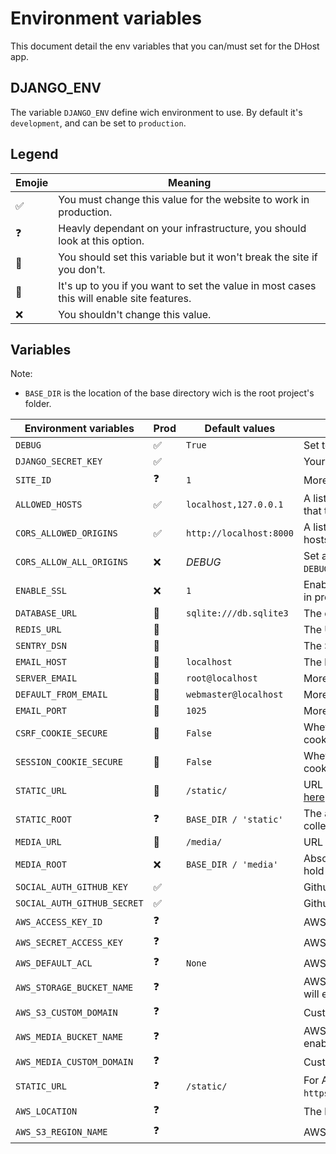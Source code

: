 # Environment variables

This document detail the env variables that you can/must set for the DHost app.

## DJANGO_ENV

The variable `DJANGO_ENV` define wich environment to use. By default it's `development`, and can be set to `production`.

## Legend

| Emojie | Meaning                                                                                   |
| ------ | ----------------------------------------------------------------------------------------- |
| ✅     | You must change this value for the website to work in production.                         |
| ❓     | Heavly dependant on your infrastructure, you should look at this option.                  |
| 🍪     | You should set this variable but it won't break the site if you don't.                    |
| 🤷     | It's up to you if you want to set the value in most cases this will enable site features. |
| ❌     | You shouldn't change this value.                                                          |

## Variables

Note:

* `BASE_DIR` is the location of the base directory wich is the root project's folder.

| Environment variables       | Prod | Default values          | Descriptions                                                                                                                                                                |
| --------------------------- | ---- | ----------------------- | --------------------------------------------------------------------------------------------------------------------------------------------------------------------------- |
| `DEBUG`                     | ✅   | `True`                  | Set to `False` for production, more infos [here](https://docs.djangoproject.com/en/3.1/ref/settings/#debug).                                                                |
| `DJANGO_SECRET_KEY`         | ✅   |                         | Your website secret key, more infos [here](https://docs.djangoproject.com/en/3.1/ref/settings/#secret-key).                                                                 |
| `SITE_ID`                   | ❓   | `1`                     | More infos [here](https://docs.djangoproject.com/en/3.1/ref/settings/#site-id).                                                                                             |
| `ALLOWED_HOSTS`             | ✅   | `localhost,127.0.0.1`   | A list of strings representing the host/domain names that this Django site can serve. More infos [here](https://docs.djangoproject.com/en/3.1/ref/settings/#allowed-hosts). |
| `CORS_ALLOWED_ORIGINS`      | ✅   | `http://localhost:8000` | A list of strings representing the CORS allowed hosts. More infos [here](https://github.com/adamchainz/django-cors-headers).                                                |
| `CORS_ALLOW_ALL_ORIGINS`    | ❌   | _DEBUG_                 | Set allowed hosts to `*`, by default it take the value of `DEBUG`.                                                                                                          |
| `ENABLE_SSL`                | ❌   | `1`                     | Enable all SSL (redirect, cookie), enabled by default in production only.                                                                                                   |
| `DATABASE_URL`              | 🍪   | `sqlite:///db.sqlite3`  | The database URL, more infos [here](https://github.com/jacobian/dj-database-url#url-schema).                                                                                |
| `REDIS_URL`                 | 🍪   |                         | The URL to the Redis server.                                                                                                                                                |
| `SENTRY_DSN`                | 🍪   |                         | The Sentry DSN URL, more infos [here](https://sentry.io/welcome/).                                                                                                          |
| `EMAIL_HOST`                | 🍪   | `localhost`             | The host to use for sending email. More infos [here](https://docs.djangoproject.com/en/3.1/ref/settings/#email-host).                                                       |
| `SERVER_EMAIL`              | 🍪   | `root@localhost`        | More infos [here](https://docs.djangoproject.com/en/3.1/ref/settings/#server-email).                                                                                        |
| `DEFAULT_FROM_EMAIL`        | 🍪   | `webmaster@localhost`   | More infos [here](https://docs.djangoproject.com/en/3.1/ref/settings/#default-from-email).                                                                                  |
| `EMAIL_PORT`                | 🍪   | `1025`                  | More infos [here](https://docs.djangoproject.com/en/3.1/ref/settings/#email-port).                                                                                          |
| `CSRF_COOKIE_SECURE`        | 🍪   | `False`                 | Whether to use a secure cookie for the CSRF cookie. More infos [here](https://docs.djangoproject.com/en/3.1/ref/settings/#csrf-cookie-secure).                              |
| `SESSION_COOKIE_SECURE`     | 🍪   | `False`                 | Whether to use a secure cookie for the session cookie. More infos [here](https://docs.djangoproject.com/en/3.1/ref/settings/#session-cookie-secure).                        |
| `STATIC_URL`                | 🍪   | `/static/`              | URL to use when referring to static files. More infos [here](https://docs.djangoproject.com/en/3.1/ref/settings/#static-url).                                               |
| `STATIC_ROOT`               | ❓   | `BASE_DIR / 'static'`   | The absolute path to the directory where collectstatic will collect static files. More infos [here](https://docs.djangoproject.com/en/3.1/ref/settings/#static-root).       |
| `MEDIA_URL`                 | 🍪   | `/media/`               | URL that handles the media served. More infos [here](https://docs.djangoproject.com/en/3.1/ref/settings/#media-url).                                                        |
| `MEDIA_ROOT`                | ❌   | `BASE_DIR / 'media'`    | Absolute filesystem path to the directory that will hold user-uploaded files. More infos [here](https://docs.djangoproject.com/en/3.1/ref/settings/#media-root).            |
| `SOCIAL_AUTH_GITHUB_KEY`    | ✅   |                         | Github OAuth2 client ID.                                                                                                                                                    |
| `SOCIAL_AUTH_GITHUB_SECRET` | ✅   |                         | Github OAuth2 client secret.                                                                                                                                                |
| `AWS_ACCESS_KEY_ID`         | ❓   |                         | AWS access key more infos [here](https://django-storages.readthedocs.io/en/latest/backends/amazon-S3.html).                                                                 |
| `AWS_SECRET_ACCESS_KEY`     | ❓   |                         | AWS secret key.                                                                                                                                                             |
| `AWS_DEFAULT_ACL`           | ❓   | `None`                  | AWS ACL.                                                                                                                                                                    |
| `AWS_STORAGE_BUCKET_NAME`   | ❓   |                         | AWS bucket name, giving a storage bucket name will enable storage of staticfiles.                                                                                           |
| `AWS_S3_CUSTOM_DOMAIN`      | ❓   |                         | Custom domain for static bucket.                                                                                                                                            |
| `AWS_MEDIA_BUCKET_NAME`     | ❓   |                         | AWS bucket name, giving a media bucket name will enable storage of media files.                                                                                             |
| `AWS_MEDIA_CUSTOM_DOMAIN`   | ❓   |                         | Custom domain for media bucket.                                                                                                                                             |
| `STATIC_URL`                | ❓   | `/static/`              | For AWS: `https://<bucket_name>.s3.amazonaws.com/<static>/`.                                                                                                                |
| `AWS_LOCATION`              | ❓   |                         | The base path inside you S3 bucket.                                                                                                                                         |
| `AWS_S3_REGION_NAME`        | ❓   |                         | AWS region name.                                                                                                                                                            |
